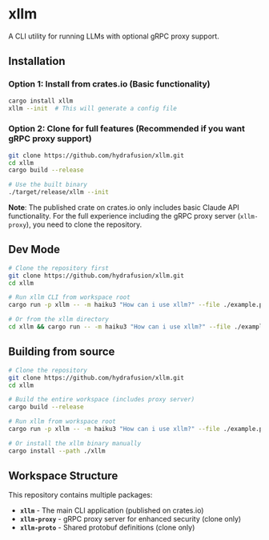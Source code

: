 # xllm

A CLI utility for running LLMs with optional gRPC proxy support.

## Installation

### Option 1: Install from crates.io (Basic functionality)

```bash
cargo install xllm
xllm --init  # This will generate a config file
```

### Option 2: Clone for full features (Recommended if you want gRPC proxy support)

```bash
git clone https://github.com/hydrafusion/xllm.git
cd xllm
cargo build --release

# Use the built binary
./target/release/xllm --init
```

**Note**: The published crate on crates.io only includes basic Claude API functionality. For the full experience including the gRPC proxy server (`xllm-proxy`), you need to clone the repository.

## Dev Mode

```bash
# Clone the repository first
git clone https://github.com/hydrafusion/xllm.git
cd xllm

# Run xllm CLI from workspace root
cargo run -p xllm -- -m haiku3 "How can i use xllm?" --file ./example.py

# Or from the xllm directory
cd xllm && cargo run -- -m haiku3 "How can i use xllm?" --file ./example.py
```

## Building from source

```bash
# Clone the repository
git clone https://github.com/hydrafusion/xllm.git
cd xllm

# Build the entire workspace (includes proxy server)
cargo build --release 

# Run xllm from workspace root
cargo run -p xllm -- -m haiku3 "How can i use xllm?" --file ./example.py

# Or install the xllm binary manually
cargo install --path ./xllm
```

## Workspace Structure

This repository contains multiple packages:

- **`xllm`** - The main CLI application (published on crates.io)
- **`xllm-proxy`** - gRPC proxy server for enhanced security (clone only)
- **`xllm-proto`** - Shared protobuf definitions (clone only)
